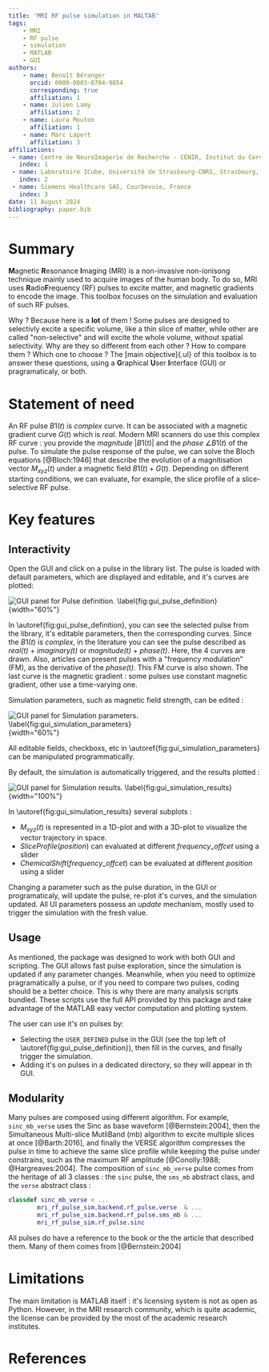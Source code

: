 ```yaml
---
title: 'MRI RF pulse simulation in MALTAB'
tags:
    - MRI
    - RF pulse
    - simulation
    - MATLAB
    - GUI
authors:
    - name: Benoît Béranger
      orcid: 0000-0003-0704-9854
      corresponding: true
      affiliation: 1
    - name: Julien Lamy
      affiliation: 2
    - name: Laura Mouton
      affiliation: 1
    - name: Marc Lapert
      affiliation: 3
affiliations:
 - name: Centre de NeuroImagerie de Recherche - CENIR, Institut du Cerveau - ICM, Paris, France
   index: 1
 - name: Laboratoire ICube, Université de Strasbourg-CNRS, Strasbourg, France
   index: 2
 - name: Siemens Healthcare SAS, Courbevoie, France
   index: 3
date: 11 August 2024
bibliography: paper.bib
---
```


# Summary
**M**agnetic **R**esonance **I**maging (MRI) is a non-invasive non-ionisong technique mainly used to acquire images of the human body. To do so, MRI uses **R**adio**F**requency (RF) pulses to excite matter, and magnetic gradients to encode the image. This toolbox focuses on the simulation and evaluation of such RF pulses.

Why ? Because here is a **lot** of them ! Some pulses are designed to selectivly excite a specific volume, like a thin slice of matter, while other are called "non-selective" and will excite the whole volume, without spatial selectivity. Why are they so different from each other ? How to compare them ? Which one to choose ? The [main objective]{.ul} of this toolbox is to answer these questions, using a **G**raphical **U**ser **I**nterface (GUI) or pragramaticaly, or both.

# Statement of need
An RF pulse $B1(t)$ is _complex_ curve. It can be associated with a magnetic gradient curve $G(t)$ which is _real_. Modern MRI scanners do use this complex RF curve : you provide the _magnitude_ $|B1(t)|$ and the _phase_ $\angle B1(t)$ of the pulse. To simulate the pulse response of the pulse, we can solve the Bloch equations [@Bloch:1946] that describe the evolution of a magnitisation vector $M_{xyz}(t)$ under a magnetic field $B1(t) + G(t)$. Depending on different starting conditions, we can evaluate, for example, the slice profile of a slice-selective RF pulse.

# Key features

## Interactivity
Open the GUI and click on a pulse in the library list. The pulse is loaded with default parameters, which are displayed and editable, and it's curves are plotted:  

![GUI panel for Pulse definition. \label{fig:gui_pulse_definition}](gui_pulse_definition.png){width="60%"}

In \autoref{fig:gui_pulse_definition}, you can see the selected pulse from the library, it's editable parameters, then the corresponding curves. Since the $B1(t)$ is _complex_, in the literature you can see the pulse described as _real(t)_ + _imaginary(t)_ or _magnitude(t)_ + _phase(t)_. Here, the 4 curves are drawn. Also, articles can present pulses with a "frequency modulation" (FM), as the derivative of the _phase(t)_. This FM curve is also shown. The last curve is the magnetic gradient : some pulses use constant magnetic gradient, other use a time-varying one.

Simulation parameters, such as magnetic field strength, can be edited :

![GUI panel for Simulation parameters. \label{fig:gui_simulation_parameters}](gui_simulation_parameters.png){width="60%"}

All editable fields, checkboxs, etc in \autoref{fig:gui_simulation_parameters} can be manipulated programmatically.

By default, the simulation is automatically triggered, and the results plotted :

![GUI panel for Simulation results. \label{fig:gui_simulation_results}](gui_simulation_results.png){width="100%"}

In \autoref{fig:gui_simulation_results} several subplots :  
- $M_{xyz}(t)$ is represented in a 1D-plot and with a 3D-plot to visualize the vector trajectory in space. 
- $SliceProfile(position)$ can evaluated at different $frequency\_offcet$ using a slider
- $ChemicalShift(frequency\_offcet)$ can be evaluated at different $position$ using a slider

Changing a parameter such as the pulse duration, in the GUI or programaticaly, will update the pulse, re-plot it's curves, and the simulation updated.
All UI parameters possess an _update_ mechanism, mostly used to trigger the simulation with the fresh value. 

## Usage
As mentioned, the package was designed to work with both GUI and scripting. The GUI allows fast pulse exploration, since the simulation is updated if any parameter changes. Meanwhile, when you need to optimize pragramatically a pulse, or if you need to compare two pulses, coding should be a better choice. This is why there are many analysis scripts bundled. These scripts use the full API provided by this package and take advantage of the MATLAB easy vector computation and plotting system.

The user can use it's on pulses by:  
- Selecting the `USER_DEFINED` pulse in the GUI (see the top left of \autoref{fig:gui_pulse_definition}), then fill in the curves, and finally trigger the simulation.  
- Adding it's on pulses in a dedicated directory, so they will appear in th GUI.  

## Modularity
Many pulses are composed using different algorithm. For example, `sinc_mb_verse` uses the Sinc as base waveform [@Bernstein:2004], then the Simultaneous Multi-slice MutliBand (mb) algorithm to excite multiple slices at once [@Barth:2016], and finally the VERSE algorithm compresses the pulse in time to achieve the same slice profile while keeping the pulse under constrains, such as the maximum RF amplitude [@Conolly:1988; @Hargreaves:2004]. The composition of `sinc_mb_verse` pulse comes from the heritage of all 3 classes : the `sinc` pulse, the `sms_mb` abstract class, and the `verse` abstract class : 
```matlab
classdef sinc_mb_verse < ...
        mri_rf_pulse_sim.backend.rf_pulse.verse  & ...
        mri_rf_pulse_sim.backend.rf_pulse.sms_mb & ...
        mri_rf_pulse_sim.rf_pulse.sinc
```
All pulses do have a reference to the book or the the article that described them. Many of them comes from [@Bernstein:2004]

# Limitations
The main limitation is MATLAB itself : it's licensing system is not as open as Python. However, in the MRI research community, which is quite academic, the license can be provided by the most of the academic research institutes.

# References
